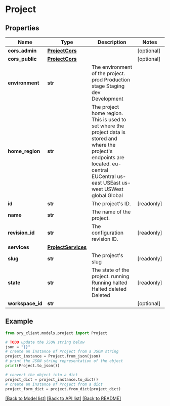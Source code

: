 # Project


## Properties

Name | Type | Description | Notes
------------ | ------------- | ------------- | -------------
**cors_admin** | [**ProjectCors**](ProjectCors.md) |  | [optional] 
**cors_public** | [**ProjectCors**](ProjectCors.md) |  | [optional] 
**environment** | **str** | The environment of the project. prod Production stage Staging dev Development | 
**home_region** | **str** | The project home region.  This is used to set where the project data is stored and where the project&#39;s endpoints are located. eu-central EUCentral us-east USEast us-west USWest global Global | 
**id** | **str** | The project&#39;s ID. | [readonly] 
**name** | **str** | The name of the project. | 
**revision_id** | **str** | The configuration revision ID. | [readonly] 
**services** | [**ProjectServices**](ProjectServices.md) |  | 
**slug** | **str** | The project&#39;s slug | [readonly] 
**state** | **str** | The state of the project. running Running halted Halted deleted Deleted | [readonly] 
**workspace_id** | **str** |  | [optional] 

## Example

```python
from ory_client.models.project import Project

# TODO update the JSON string below
json = "{}"
# create an instance of Project from a JSON string
project_instance = Project.from_json(json)
# print the JSON string representation of the object
print(Project.to_json())

# convert the object into a dict
project_dict = project_instance.to_dict()
# create an instance of Project from a dict
project_form_dict = project.from_dict(project_dict)
```
[[Back to Model list]](../README.md#documentation-for-models) [[Back to API list]](../README.md#documentation-for-api-endpoints) [[Back to README]](../README.md)


